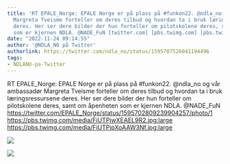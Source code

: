 ```yaml
---
title: 'RT EPALE_Norge: EPALE Norge er på plass på #funkon22. @ndla_no og vår ambassadør
  Margreta Tveisme forteller om deres tilbud og hvordan ta i bruk læringsressursene
  deres. Her ser dere bilder der hun forteller om pilotskolene deres, samt om åpenheten
  som er kjernen NDLA. @NADE_FuN [twitter.com] [pbs.twimg.com] [pbs.twimg.com]'
date: "2022-11-24 09:14:55"
author: '@NDLA_NO på Twitter'
authorlink: https://twitter.com/ndla_no/status/1595707526041194496
tags:
- NDLANO-pa-Twitter
---
```

<p>RT EPALE_Norge: EPALE Norge er på plass på #funkon22. @ndla_no og vår ambassadør Margreta Tveisme forteller om deres tilbud og hvordan ta i bruk læringsressursene deres. Her ser dere bilder der hun forteller om pilotskolene deres, samt om åpenheten som er kjernen NDLA. @NADE_FuN <a href='https://twitter.com/EPALE_Norge/status/1595702809239904257/photo/1' title='https://twitter.com/EPALE_Norge/status/1595702809239904257/photo/1' rel='noreferrer'>https://twitter.com/EPALE_Norge/status/1595702809239904257/photo/1</a> <a href='https://pbs.twimg.com/media/FiUTPjwXEAEL9R2.jpg:large' title='https://pbs.twimg.com/media/FiUTPjwXEAEL9R2.jpg:large' rel='noreferrer'>https://pbs.twimg.com/media/FiUTPjwXEAEL9R2.jpg:large</a> <a href='https://pbs.twimg.com/media/FiUTPjpXoAAW3Nf.jpg:large' title='https://pbs.twimg.com/media/FiUTPjpXoAAW3Nf.jpg:large' rel='noreferrer'>https://pbs.twimg.com/media/FiUTPjpXoAAW3Nf.jpg:large</a></p>
<p><img src='https://pbs.twimg.com/media/FiUTPjwXEAEL9R2.jpg:large' referrerpolicy='no-referrer'></p>
<p><img src='https://pbs.twimg.com/media/FiUTPjpXoAAW3Nf.jpg:large' referrerpolicy='no-referrer'></p>